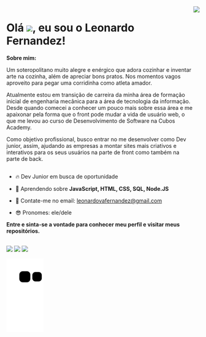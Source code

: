 <img align="right" height="590em" src="./"/>

<h1 align="left">Olá <img src="https://raw.githubusercontent.com/kaueMarques/kaueMarques/master/hi.gif" height="30px">, eu sou o Leonardo Fernandez!</h1>


<p><strong>Sobre mim: </strong></p>
<p width="50%">Um soteropolitano muito alegre e enérgico que adora cozinhar e inventar arte na cozinha, além de apreciar bons pratos. Nos momentos vagos aproveito para pegar uma corridinha como atleta amador.</p>  

<p width="50%">Atualmente estou em transição de carreira da minha área de formação inicial de engenharia mecânica para a área de tecnologia da informação. Desde quando comecei a conhecer um pouco mais sobre essa área e me apaixonar pela forma que o front pode mudar a vida de usuário web, o que me levou ao curso de Desenvolvimento de Software na Cubos Academy.</p>

<p width="50%">Como objetivo profissional, busco entrar no me desenvolver como Dev junior, assim, ajudando as empresas a montar sites mais criativos e interativos para os seus usuários na parte de front como também na parte de back.</p>

##


- 🔥 Dev Junior em busca de oportunidade 

- 💯 Aprendendo sobre **JavaScript, HTML, CSS, SQL, Node.JS**

- 💬 Contate-me no email: leonardovafernandez@gmail.com

- 😎 Pronomes: ele/dele

<p><strong>Entre e sinta-se a vontade para conhecer meu perfil e visitar meus repositórios.</strong></p>

##

<div> 
  <a href = "mailto:leonardovafernandez@gmail.com"><img src="https://img.shields.io/badge/-Gmail-%23333?style=for-the-badge&logo=gmail&logoColor=white" target="_blank"></a>
  <a href="https://www.linkedin.com/in/leonardo-fernandez-5aa32138/" target="_blank"><img src="https://img.shields.io/badge/-LinkedIn-%230077B5?style=for-the-badge&logo=linkedin&logoColor=white" target="_blank"></a> 
  <a href="https://instagram.com/leonardovafernandez" target="_blank"><img src="https://img.shields.io/badge/-Instagram-%23E4405F?style=for-the-badge&logo=instagram&logoColor=white" target="_blank"></a> 
 
  ![Snake animation](https://github.com/rafaballerini/rafaballerini/blob/output/github-contribution-grid-snake.svg)
 
</div>
